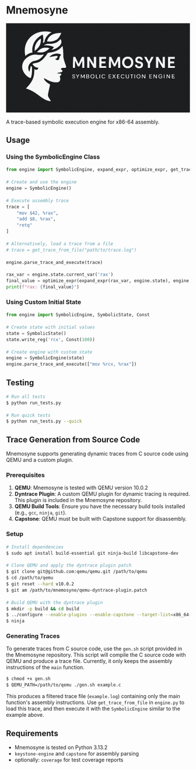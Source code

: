 # Mnemosyne

![Mnemosyne Logo](mnemosyne.png)

A trace-based symbolic execution engine for x86-64 assembly.

## Usage

### Using the SymbolicEngine Class

```python
from engine import SymbolicEngine, expand_expr, optimize_expr, get_trace_from_file

# Create and use the engine
engine = SymbolicEngine()

# Execute assembly trace
trace = [
    "mov $42, %rax",
    "add $8, %rax", 
    "retq"
]

# Alternatively, load a trace from a file
# trace = get_trace_from_file("path/to/trace.log")

engine.parse_trace_and_execute(trace)

rax_var = engine.state.current_var('rax')
final_value = optimize_expr(expand_expr(rax_var, engine.state), engine.state)
print(f"rax: {final_value}")
```

### Using Custom Initial State

```python
from engine import SymbolicEngine, SymbolicState, Const

# Create state with initial values
state = SymbolicState()
state.write_reg('rcx', Const(100))

# Create engine with custom state
engine = SymbolicEngine(state)
engine.parse_trace_and_execute(["mov %rcx, %rax"])
```

## Testing

```bash
# Run all tests
$ python run_tests.py

# Run quick tests
$ python run_tests.py --quick
```

## Trace Generation from Source Code

Mnemosyne supports generating dynamic traces from C source code using QEMU and a custom plugin.

### Prerequisites

1. **QEMU**: Mnemosyne is tested with QEMU version 10.0.2
2. **Dyntrace Plugin**: A custom QEMU plugin for dynamic tracing is required. This plugin is included in the Mnemosyne repository.
3. **QEMU Build Tools**: Ensure you have the necessary build tools installed (e.g., `gcc`, `ninja`, `git`).
4. **Capstone**: QEMU must be built with Capstone support for disassembly.

### Setup

```bash
# Install dependencies
$ sudo apt install build-essential git ninja-build libcapstone-dev

# Clone QEMU and apply the dyntrace plugin patch
$ git clone git@github.com:qemu/qemu.git /path/to/qemu
$ cd /path/to/qemu
$ git reset --hard v10.0.2
$ git am /path/to/mnemosyne/qemu-dyntrace-plugin.patch

# Build QEMU with the dyntrace plugin
$ mkdir -p build && cd build
$ ../configure --enable-plugins --enable-capstone --target-list=x86_64-linux-user
$ ninja
```

### Generating Traces

To generate traces from C source code, use the `gen.sh` script provided in the Mnemosyne repository. This script will compile the C source code with QEMU and produce a trace file. Currently, it only keeps the assembly instructions of the `main` function.

```bash
$ chmod +x gen.sh
$ QEMU_PATH=/path/to/qemu ./gen.sh example.c
```

This produces a filtered trace file (`example.log`) containing only the main function's assembly instructions. Use `get_trace_from_file` in `engine.py` to load this trace, and then execute it with the `SymbolicEngine` similar to the example above.

## Requirements

- Mnemosyne is tested on Python 3.13.2
- `keystone-engine` and `capstone` for assembly parsing
- optionally: `coverage` for test coverage reports

